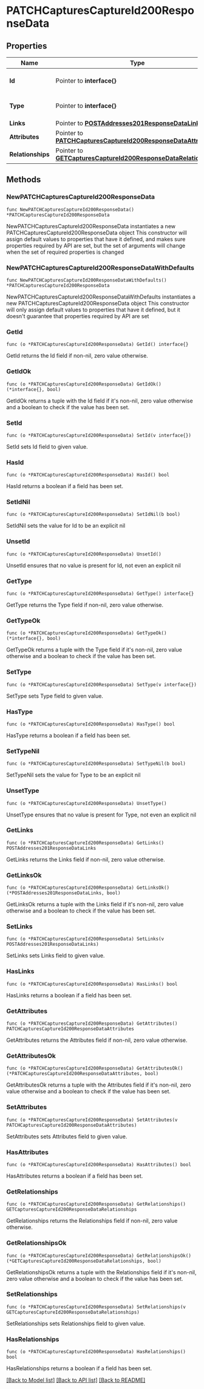# PATCHCapturesCaptureId200ResponseData

## Properties

Name | Type | Description | Notes
------------ | ------------- | ------------- | -------------
**Id** | Pointer to **interface{}** | The resource&#39;s id | [optional] 
**Type** | Pointer to **interface{}** | The resource&#39;s type | [optional] 
**Links** | Pointer to [**POSTAddresses201ResponseDataLinks**](POSTAddresses201ResponseDataLinks.md) |  | [optional] 
**Attributes** | Pointer to [**PATCHCapturesCaptureId200ResponseDataAttributes**](PATCHCapturesCaptureId200ResponseDataAttributes.md) |  | [optional] 
**Relationships** | Pointer to [**GETCapturesCaptureId200ResponseDataRelationships**](GETCapturesCaptureId200ResponseDataRelationships.md) |  | [optional] 

## Methods

### NewPATCHCapturesCaptureId200ResponseData

`func NewPATCHCapturesCaptureId200ResponseData() *PATCHCapturesCaptureId200ResponseData`

NewPATCHCapturesCaptureId200ResponseData instantiates a new PATCHCapturesCaptureId200ResponseData object
This constructor will assign default values to properties that have it defined,
and makes sure properties required by API are set, but the set of arguments
will change when the set of required properties is changed

### NewPATCHCapturesCaptureId200ResponseDataWithDefaults

`func NewPATCHCapturesCaptureId200ResponseDataWithDefaults() *PATCHCapturesCaptureId200ResponseData`

NewPATCHCapturesCaptureId200ResponseDataWithDefaults instantiates a new PATCHCapturesCaptureId200ResponseData object
This constructor will only assign default values to properties that have it defined,
but it doesn't guarantee that properties required by API are set

### GetId

`func (o *PATCHCapturesCaptureId200ResponseData) GetId() interface{}`

GetId returns the Id field if non-nil, zero value otherwise.

### GetIdOk

`func (o *PATCHCapturesCaptureId200ResponseData) GetIdOk() (*interface{}, bool)`

GetIdOk returns a tuple with the Id field if it's non-nil, zero value otherwise
and a boolean to check if the value has been set.

### SetId

`func (o *PATCHCapturesCaptureId200ResponseData) SetId(v interface{})`

SetId sets Id field to given value.

### HasId

`func (o *PATCHCapturesCaptureId200ResponseData) HasId() bool`

HasId returns a boolean if a field has been set.

### SetIdNil

`func (o *PATCHCapturesCaptureId200ResponseData) SetIdNil(b bool)`

 SetIdNil sets the value for Id to be an explicit nil

### UnsetId
`func (o *PATCHCapturesCaptureId200ResponseData) UnsetId()`

UnsetId ensures that no value is present for Id, not even an explicit nil
### GetType

`func (o *PATCHCapturesCaptureId200ResponseData) GetType() interface{}`

GetType returns the Type field if non-nil, zero value otherwise.

### GetTypeOk

`func (o *PATCHCapturesCaptureId200ResponseData) GetTypeOk() (*interface{}, bool)`

GetTypeOk returns a tuple with the Type field if it's non-nil, zero value otherwise
and a boolean to check if the value has been set.

### SetType

`func (o *PATCHCapturesCaptureId200ResponseData) SetType(v interface{})`

SetType sets Type field to given value.

### HasType

`func (o *PATCHCapturesCaptureId200ResponseData) HasType() bool`

HasType returns a boolean if a field has been set.

### SetTypeNil

`func (o *PATCHCapturesCaptureId200ResponseData) SetTypeNil(b bool)`

 SetTypeNil sets the value for Type to be an explicit nil

### UnsetType
`func (o *PATCHCapturesCaptureId200ResponseData) UnsetType()`

UnsetType ensures that no value is present for Type, not even an explicit nil
### GetLinks

`func (o *PATCHCapturesCaptureId200ResponseData) GetLinks() POSTAddresses201ResponseDataLinks`

GetLinks returns the Links field if non-nil, zero value otherwise.

### GetLinksOk

`func (o *PATCHCapturesCaptureId200ResponseData) GetLinksOk() (*POSTAddresses201ResponseDataLinks, bool)`

GetLinksOk returns a tuple with the Links field if it's non-nil, zero value otherwise
and a boolean to check if the value has been set.

### SetLinks

`func (o *PATCHCapturesCaptureId200ResponseData) SetLinks(v POSTAddresses201ResponseDataLinks)`

SetLinks sets Links field to given value.

### HasLinks

`func (o *PATCHCapturesCaptureId200ResponseData) HasLinks() bool`

HasLinks returns a boolean if a field has been set.

### GetAttributes

`func (o *PATCHCapturesCaptureId200ResponseData) GetAttributes() PATCHCapturesCaptureId200ResponseDataAttributes`

GetAttributes returns the Attributes field if non-nil, zero value otherwise.

### GetAttributesOk

`func (o *PATCHCapturesCaptureId200ResponseData) GetAttributesOk() (*PATCHCapturesCaptureId200ResponseDataAttributes, bool)`

GetAttributesOk returns a tuple with the Attributes field if it's non-nil, zero value otherwise
and a boolean to check if the value has been set.

### SetAttributes

`func (o *PATCHCapturesCaptureId200ResponseData) SetAttributes(v PATCHCapturesCaptureId200ResponseDataAttributes)`

SetAttributes sets Attributes field to given value.

### HasAttributes

`func (o *PATCHCapturesCaptureId200ResponseData) HasAttributes() bool`

HasAttributes returns a boolean if a field has been set.

### GetRelationships

`func (o *PATCHCapturesCaptureId200ResponseData) GetRelationships() GETCapturesCaptureId200ResponseDataRelationships`

GetRelationships returns the Relationships field if non-nil, zero value otherwise.

### GetRelationshipsOk

`func (o *PATCHCapturesCaptureId200ResponseData) GetRelationshipsOk() (*GETCapturesCaptureId200ResponseDataRelationships, bool)`

GetRelationshipsOk returns a tuple with the Relationships field if it's non-nil, zero value otherwise
and a boolean to check if the value has been set.

### SetRelationships

`func (o *PATCHCapturesCaptureId200ResponseData) SetRelationships(v GETCapturesCaptureId200ResponseDataRelationships)`

SetRelationships sets Relationships field to given value.

### HasRelationships

`func (o *PATCHCapturesCaptureId200ResponseData) HasRelationships() bool`

HasRelationships returns a boolean if a field has been set.


[[Back to Model list]](../README.md#documentation-for-models) [[Back to API list]](../README.md#documentation-for-api-endpoints) [[Back to README]](../README.md)


